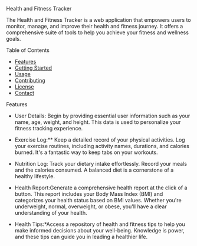  Health and Fitness Tracker

The Health and Fitness Tracker is a web application that empowers users to monitor, manage, and improve their health and fitness journey. It offers a comprehensive suite of tools to help you achieve your fitness and wellness goals.

Table of Contents

- [Features](#features)
- [Getting Started](#getting-started)
- [Usage](#usage)
- [Contributing](#contributing)
- [License](#license)
- [Contact](#contact)

Features

- User Details: Begin by providing essential user information such as your name, age, weight, and height. This data is used to personalize your fitness tracking experience.

- Exercise Log:** Keep a detailed record of your physical activities. Log your exercise routines, including activity names, durations, and calories burned. It's a fantastic way to keep tabs on your workouts.

- Nutrition Log: Track your dietary intake effortlessly. Record your meals and the calories consumed. A balanced diet is a cornerstone of a healthy lifestyle.

- Health Report:Generate a comprehensive health report at the click of a button. This report includes your Body Mass Index (BMI) and categorizes your health status based on BMI values. Whether you're underweight, normal, overweight, or obese, you'll have a clear understanding of your health.

- Health Tips:*Access a repository of health and fitness tips to help you make informed decisions about your well-being. Knowledge is power, and these tips can guide you in leading a healthier life.


   

